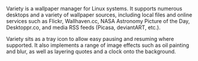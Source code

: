 Variety is a wallpaper manager for Linux systems. It supports numerous desktops
and a variety of wallpaper sources, including local files and online services
such as Flickr, Wallhaven.cc, NASA Astronomy Picture of the Day, Desktoppr.co,
and media RSS feeds (Picasa, deviantART, etc.).

Variety sits as a tray icon to allow easy pausing and resuming where supported.
It also implements a range of image effects such as oil painting and blur, as
well as layering quotes and a clock onto the background.
